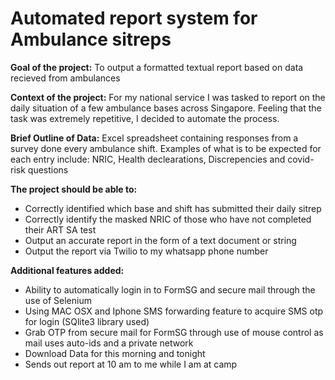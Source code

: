 # Automated report system for Ambulance sitreps
**Goal of the project:** To output a formatted textual report based on data recieved from ambulances

**Context of the project:** For my national service I was tasked to report on the daily situation of a few ambulance bases across Singapore. Feeling that the task was extremely repetitive, I decided to automate the process.

**Brief Outline of Data:** Excel spreadsheet containing responses from a survey done every ambulance shift. Examples of what is to be expected for each entry include: NRIC, Health declearations, Discrepencies and covid-risk questions

**The project should be able to:**
  * Correctly identified which base and shift has submitted their daily sitrep
  * Correctly identify the masked NRIC of those who have not completed their ART SA test
  * Output an accurate report in the form of a text document or string
  * Output the report via Twilio to my whatsapp phone number

**Additional features added:**
  * Ability to automatically login in to FormSG and secure mail through the use of Selenium
  * Using MAC OSX and Iphone SMS forwarding feature to acquire SMS otp for login (SQlite3 library used)
  * Grab OTP from secure mail for FormSG through use of mouse control as mail uses auto-ids and a private network
  * Download Data for this morning and tonight
  * Sends out report at 10 am to me while I am at camp
